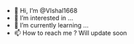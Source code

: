 - 👋 Hi, I’m @VIshal1668
- 👀 I’m interested in ...
- 🌱 I’m currently learning ...
- 📫 How to reach me ? Will update soon

<!---
VIshal1668/VIshal1668 is a ✨ special ✨ repository because its `README.md` (this file) appears on your GitHub profile.
You can click the Preview link to take a look at your changes.
--->
